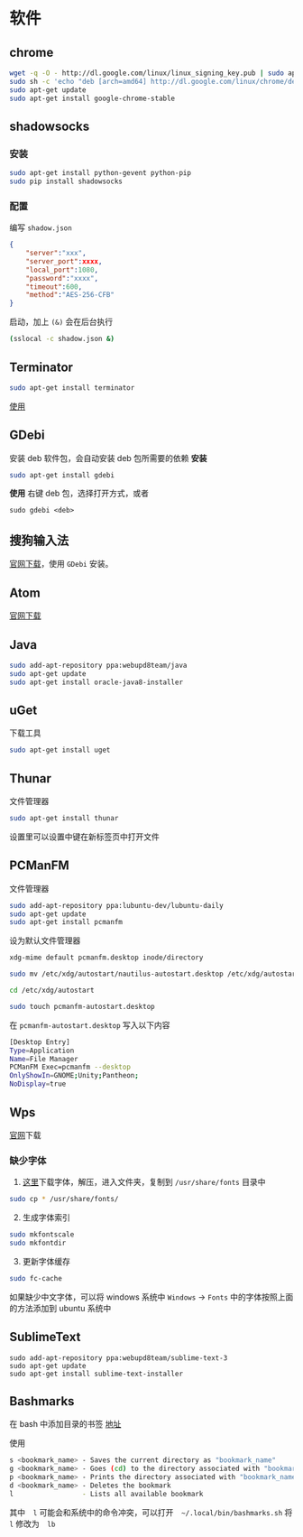 # 软件

<!-- toc -->

## chrome
```bash
wget -q -O - http://dl.google.com/linux/linux_signing_key.pub | sudo apt-key add -
sudo sh -c 'echo "deb [arch=amd64] http://dl.google.com/linux/chrome/deb/ stable main" >> /etc/apt/sources.list.d/google.list'
sudo apt-get update
sudo apt-get install google-chrome-stable
```

## shadowsocks
### 安装
```bash
sudo apt-get install python-gevent python-pip
sudo pip install shadowsocks
```
### 配置
编写 `shadow.json`
```json
{    
    "server":"xxx",
    "server_port":xxxx,
    "local_port":1080,
    "password":"xxxx",
    "timeout":600,
    "method":"AES-256-CFB"
}
```
启动，加上 `(&)` 会在后台执行
```bash
(sslocal -c shadow.json &)
```

## Terminator
```bash
sudo apt-get install terminator
```
[使用](http://www.cnblogs.com/zhangjk1993/p/5204616.html)

## GDebi
安装 deb 软件包，会自动安装 deb 包所需要的依赖
**安装**
```bash
sudo apt-get install gdebi
```
**使用**
右键 deb 包，选择打开方式，或者
```
sudo gdebi <deb>
```

## 搜狗输入法
[官网下载](http://pinyin.sogou.com/linux/?r=pinyin)，使用 `GDebi` 安装。

## Atom
[官网下载](https://atom.io/)

## Java
```bash
sudo add-apt-repository ppa:webupd8team/java
sudo apt-get update
sudo apt-get install oracle-java8-installer
```
## uGet
下载工具
```bash
sudo apt-get install uget
```
## Thunar
文件管理器
```bash
sudo apt-get install thunar
```
设置里可以设置中键在新标签页中打开文件

## PCManFM
文件管理器
```bash
sudo add-apt-repository ppa:lubuntu-dev/lubuntu-daily
sudo apt-get update
sudo apt-get install pcmanfm
```
设为默认文件管理器
```bash
xdg-mime default pcmanfm.desktop inode/directory

sudo mv /etc/xdg/autostart/nautilus-autostart.desktop /etc/xdg/autostart/nautilus-autostart.desktop.bak

cd /etc/xdg/autostart

sudo touch pcmanfm-autostart.desktop
```
在 `pcmanfm-autostart.desktop` 写入以下内容
```bash
[Desktop Entry]
Type=Application
Name=File Manager
PCManFM Exec=pcmanfm --desktop
OnlyShowIn=GNOME;Unity;Pantheon;
NoDisplay=true

```

## Wps
[官网](http://www.ubuntukylin.com/application/show.php?lang=cn&id=278)下载
### 缺少字体
1. [这里](data/wps_symbol_fonts.zip)下载字体，解压，进入文件夹，复制到 `/usr/share/fonts` 目录中
```bash
sudo cp * /usr/share/fonts/
```
2. 生成字体索引
```bash
sudo mkfontscale
sudo mkfontdir
```
3. 更新字体缓存
```bash
sudo fc-cache
```

如果缺少中文字体，可以将 windows 系统中 `Windows` -> `Fonts` 中的字体按照上面的方法添加到 ubuntu 系统中

## SublimeText
```
sudo add-apt-repository ppa:webupd8team/sublime-text-3
sudo apt-get update
sudo apt-get install sublime-text-installer

```

## Bashmarks
在 bash 中添加目录的书签 [地址](https://github.com/huyng/bashmarks)

使用
```bash
s <bookmark_name> - Saves the current directory as "bookmark_name"
g <bookmark_name> - Goes (cd) to the directory associated with "bookmark_name"
p <bookmark_name> - Prints the directory associated with "bookmark_name"
d <bookmark_name> - Deletes the bookmark
l                 - Lists all available bookmark
```

其中　`l` 可能会和系统中的命令冲突，可以打开　`~/.local/bin/bashmarks.sh` 将　`l` 修改为　`lb`

